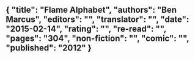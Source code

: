 {
 "title": "Flame Alphabet",
 "authors": "Ben Marcus",
 "editors": "",
 "translator": "",
 "date": "2015-02-14",
 "rating": "",
 "re-read": "",
 "pages": "304",
 "non-fiction": "",
 "comic": "",
 "published": "2012"
}
---

